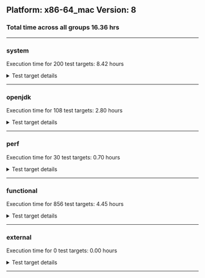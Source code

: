 ## Platform: x86-64_mac Version: 8 
### Total time across all groups 16.36 hrs 
---

###  system
 Execution time for  200  test targets:  8.42  hours
<details><summary>Test target details</summary>

| Test Target Name | Time |
| --- | --- |
| MiniMix_aot_5m_0 | 686342.00  ms|
| TestJlmRemoteThreadAuth_0 | 660945.00  ms|
| TestJlmRemoteThreadNoAuth_0 | 651612.00  ms|
| TestJlmRemoteThreadAuth_1 | 639043.00  ms|
| TestIBMJlmRemoteMemoryAuth_SE80_0 | 633357.00  ms|
| TestIBMJlmRemoteMemoryAuth_SE80_1 | 632876.00  ms|
| TestJlmRemoteThreadNoAuth_1 | 629301.00  ms|
| TestJlmRemoteClassAuth_0 | 628480.00  ms|
| TestIBMJlmRemoteMemoryNoAuth_SE80_1 | 628324.00  ms|
| TestIBMJlmRemoteMemoryNoAuth_SE80_0 | 628062.00  ms|
| TestJlmRemoteClassNoAuth_0 | 624364.00  ms|
| TestJlmRemoteClassAuth_1 | 604978.00  ms|
| TestJlmRemoteClassNoAuth_1 | 600536.00  ms|
| SharedClasses.SCM23.MultiCL_1 | 431888.00  ms|
| SharedClasses.SCM23.MultiCL_0 | 426073.00  ms|
| ConcurrentLoadTest_5m_1 | 347711.00  ms|
| ConcurrentLoadTest_5m_0 | 347515.00  ms|
| MiniMix_5m_0 | 344466.00  ms|
| MiniMix_5m_1 | 341858.00  ms|
| MiniMix_5min_jdk8_0 | 334175.00  ms|
| TestJlmRemoteMemoryAuth_0 | 316202.00  ms|
| NioLoadTest_5m_1 | 311689.00  ms|
| DBBLoadTest_5m_0 | 311274.00  ms|
| DBBLoadTest_5m_1 | 311134.00  ms|
| NioLoadTest_5m_0 | 311078.00  ms|
| DaaLoadTest_daa1_5m_0 | 306295.00  ms|
| DaaLoadTest_daa2_5m_0 | 305615.00  ms|
| LambdaLoadTest_J9_5m_0 | 305545.00  ms|
| DaaLoadTest_daa3_5m_0 | 305271.00  ms|
| DaaLoadTest_daa1_5m_1 | 305012.00  ms|
| DaaLoadTest_daa1_CS_5m_0 | 304990.00  ms|
| MauveMultiThrdLoad_5m_1 | 304778.00  ms|
| LambdaLoadTest_CS_5m_0 | 304743.00  ms|
| DaaLoadTest_daa2_CS_5m_0 | 304668.00  ms|
| DaaLoadTest_daa2_5m_1 | 304648.00  ms|
| ClassLoadingTest_CS_5m_0 | 304638.00  ms|
| HeapHogLoadTest_5m_0 | 304594.00  ms|
| LambdaLoadTest_J9_5m_1 | 304506.00  ms|
| DaaLoadTest_daa3_CS_5m_0 | 304498.00  ms|
| DaaLoadTest_all_5m_0 | 304471.00  ms|
| MathLoadTest_bigdecimal_CS_5m_0 | 304428.00  ms|
| MathLoadTest_autosimd_CS_5m_0 | 304416.00  ms|
| MauveMultiThrdLoad_5m_0 | 304408.00  ms|
| DaaLoadTest_daa3_5m_1 | 304256.00  ms|
| ObjectTreeLoadTest_5m_0 | 304101.00  ms|
| DaaLoadTest_all_CS_5m_0 | 303943.00  ms|
| DaaLoadTest_all_5m_1 | 303912.00  ms|
| MathLoadTest_bigdecimal_5m_1 | 303889.00  ms|
| MathLoadTest_autosimd_5m_1 | 303800.00  ms|
| ClassLoadingTest_5m_1 | 303759.00  ms|
| HeapHogLoadTest_5m_1 | 303707.00  ms|
| ObjectTreeLoadTest_5m_1 | 303565.00  ms|
| MathLoadTest_all_CS_5m_0 | 303542.00  ms|
| MathLoadTest_bigdecimal_5m_0 | 303516.00  ms|
| MathLoadTest_all_5m_1 | 303469.00  ms|
| UtilLoadTest_5m_1 | 303405.00  ms|
| LangLoadTest_5m_1 | 303361.00  ms|
| ClassLoadingTest_5m_0 | 303311.00  ms|
| MathLoadTest_autosimd_5m_0 | 303264.00  ms|
| MauveSingleInvocLoad_HS_5m_1 | 303201.00  ms|
| MathLoadTest_all_5m_0 | 303169.00  ms|
| MauveSingleThrdLoad_HS_5m_1 | 303093.00  ms|
| MauveSingleThrdLoad_HS_5m_0 | 303087.00  ms|
| UtilLoadTest_5m_0 | 303039.00  ms|
| MauveSingleInvocLoad_HS_5m_0 | 303027.00  ms|
| LangLoadTest_5m_0 | 303023.00  ms|
| LambdaLoadTest_HS_5m_1 | 302804.00  ms|
| LambdaLoadTest_HS_5m_0 | 302717.00  ms|
| TestJlmRemoteMemoryNoAuth_0 | 296250.00  ms|
| TestJlmRemoteMemoryAuth_1 | 292911.00  ms|
| TestJlmRemoteMemoryNoAuth_1 | 290340.00  ms|
| SharedClasses.SCM23.MultiThreadMultiCL_0 | 287194.00  ms|
| SharedClasses.SCM23.MultiThreadMultiCL_1 | 279733.00  ms|
| HCRLateAttachWorkload_0 | 256440.00  ms|
| HCRLateAttachWorkload_1 | 244155.00  ms|
| SharedClasses.SCM01.SingleCL_0 | 204250.00  ms|
| ConcurrentLoadTest_0 | 174283.00  ms|
| TestJlmRemoteNotifierProxyAuth_0 | 132088.00  ms|
| TestJlmRemoteNotifierProxyAuth_1 | 127253.00  ms|
| SharedClasses.SCM23.MultiThread_1 | 123885.00  ms|
| SharedClasses.SCM23.MultiThread_0 | 123660.00  ms|
| MauveMultiThrdLoad_0 | 100316.00  ms|
| SharedClassesAPI_0 | 95621.00  ms|
| SharedClassesAPI_1 | 95038.00  ms|
| MauveSingleThrdLoad_HS_0 | 93328.00  ms|
| SC_Softmx_JitAot_1 | 84593.00  ms|
| SC_Softmx_JitAot_0 | 82072.00  ms|
| SC_Softmx_UpDown_1 | 78990.00  ms|
| SC_Softmx_UpDown_0 | 77749.00  ms|
| SC_Softmx_Increase_1 | 74650.00  ms|
| SC_Softmx_Increase_0 | 73965.00  ms|
| SharedClasses.SCM01.MultiCL_1 | 71083.00  ms|
| SharedClasses.SCM01.MultiCL_0 | 70714.00  ms|
| SharedClasses.SCM23.SingleCL_0 | 61744.00  ms|
| SharedClasses.SCM23.SingleCL_1 | 58086.00  ms|
| SharedClasses.SCM01.MultiThreadMultiCL_1 | 57484.00  ms|
| MathLoadTest_all_0 | 57484.00  ms|
| NioLoadTest_0 | 55868.00  ms|
| SharedClasses.SCM01.MultiThreadMultiCL_0 | 54650.00  ms|
| MathLoadTest_bigdecimal_0 | 53928.00  ms|
| SharedClasses.SCM01.MultiThread_0 | 50816.00  ms|
| SharedClasses.SCM01.SingleCL_1 | 50658.00  ms|
| SharedClasses.SCM01.MultiThread_1 | 49283.00  ms|
| ParallelStreamsLoadTest_J9_0 | 40732.00  ms|
| ParallelStreamsLoadTest_CS_0 | 40324.00  ms|
| ParallelStreamsLoadTest_J9_1 | 39029.00  ms|
| LockingLoadTest_0 | 33015.00  ms|
| LockingLoadTest_1 | 32079.00  ms|
| ClassLoadingTest_0 | 28131.00  ms|
| TestJlmLocal_0 | 27982.00  ms|
| TestJlmLocal_1 | 27251.00  ms|
| TestIBMJlmRemoteClassAuth_SE80_0 | 21118.00  ms|
| TestIBMJlmRemoteClassAuth_SE80_1 | 19934.00  ms|
| SharedClassesWorkload_0 | 19766.00  ms|
| SharedClassesWorkload_1 | 19394.00  ms|
| LambdaLoadTest_Hotspot_0 | 17667.00  ms|
| TestIBMJlmRemoteClassNoAuth_SE80_0 | 17547.00  ms|
| TestIBMJlmRemoteClassNoAuth_SE80_1 | 17090.00  ms|
| ParallelStreamsLoadTest_HS_1 | 16857.00  ms|
| ParallelStreamsLoadTest_HS_0 | 15446.00  ms|
| DirectByteBufferLoadTest_0 | 13225.00  ms|
| LangLoadTest_0 | 8290.00  ms|
| MathLoadTest_autosimd_0 | 7469.00  ms|
| MauveSingleInvocLoad_HS_0 | 6999.00  ms|
| UtilLoadTest_0 | 6521.00  ms|
| TestIBMJlmLocal_0 | 3601.00  ms|
| TestIBMJlmLocal_1 | 3094.00  ms|
| OAuthTest_0 | 2355.00  ms|
| MachineInfo_0 | 717.00  ms|
| MauveMultiThrdLoad_CS_5m_0 | 33.00  ms|
| MauveSingleInvocLoad_CS_5m_0 | 32.00  ms|
| MauveSingleThrdLoad_CS_5m_0 | 32.00  ms|
| JdiTest_1 | 31.00  ms|
| JdiTest_0 | 30.00  ms|
| JdiTest_2 | 30.00  ms|
| UtilLoadTest_1 | 30.00  ms|
| LambdaLoadTest_Hotspot_2 | 29.00  ms|
| MauveSingleThrdLoad_HS_2 | 29.00  ms|
| ClassLoadingTest_2 | 28.00  ms|
| MauveMultiThrdLoad_2 | 28.00  ms|
| MathLoadTest_bigdecimal_1 | 28.00  ms|
| MauveSingleInvocLoad_HS_2 | 28.00  ms|
| MauveSingleInvocLoad_HS_1 | 27.00  ms|
| LambdaLoadTest_Hotspot_1 | 27.00  ms|
| MathLoadTest_bigdecimal_2 | 27.00  ms|
| NioLoadTest_1 | 27.00  ms|
| MauveMultiThrdLoad_1 | 27.00  ms|
| DirectByteBufferLoadTest_2 | 27.00  ms|
| NioLoadTest_2 | 27.00  ms|
| TestJlmRemoteMemoryNoAuth_2 | 26.00  ms|
| TestJlmRemoteMemoryAuth_2 | 26.00  ms|
| TestIBMJlmRemoteMemoryAuth_SE80_Linux_1 | 26.00  ms|
| TestIBMJlmRemoteMemoryAuth_SE80_Linux_0 | 26.00  ms|
| ConcurrentLoadTest_2 | 26.00  ms|
| ConcurrentLoadTest_1 | 26.00  ms|
| LangLoadTest_2 | 26.00  ms|
| ClassLoadingTest_1 | 26.00  ms|
| MathLoadTest_all_1 | 26.00  ms|
| DirectByteBufferLoadTest_1 | 26.00  ms|
| MathLoadTest_autosimd_2 | 26.00  ms|
| MathLoadTest_autosimd_1 | 26.00  ms|
| LangLoadTest_1 | 26.00  ms|
| MauveSingleThrdLoad_J9_5m_1 | 25.00  ms|
| TestIBMJlmRemoteMemoryNoAuth_SE80_Linux_0 | 25.00  ms|
| TestIBMJlmRemoteClassAuth_SE80_Linux_1 | 25.00  ms|
| MauveSingleThrdLoad_HS_1 | 25.00  ms|
| TestIBMJlmRemoteClassNoAuth_SE80_Linux_0 | 25.00  ms|
| UtilLoadTest_2 | 25.00  ms|
| MathLoadTest_all_2 | 25.00  ms|
| MauveSingleInvocLoad_J9_5m_1 | 24.00  ms|
| TestIBMJlmRemoteMemoryNoAuth_SE80_Linux_1 | 24.00  ms|
| ConcurrentLoadTest_5m_2 | 24.00  ms|
| TestJlmRemoteThreadAuth_2 | 24.00  ms|
| MauveSingleInvocLoad_J9_5m_0 | 24.00  ms|
| MauveSingleThrdLoad_J9_5m_0 | 24.00  ms|
| MathLoadTest_bigdecimal_5m_2 | 24.00  ms|
| TestIBMJlmRemoteClassAuth_SE80_Linux_0 | 24.00  ms|
| TestJlmRemoteThreadNoAuth_2 | 24.00  ms|
| TestJlmRemoteNotifierProxyAuth_2 | 24.00  ms|
| ClassLoadingTest_5m_2 | 24.00  ms|
| TestJlmLocal_2 | 24.00  ms|
| MauveMultiThrdLoad_5m_2 | 24.00  ms|
| TestJlmRemoteClassAuth_2 | 24.00  ms|
| NioLoadTest_5m_2 | 23.00  ms|
| LockingLoadTest_2 | 23.00  ms|
| TestIBMJlmRemoteClassNoAuth_SE80_Linux_1 | 23.00  ms|
| DBBLoadTest_5m_2 | 23.00  ms|
| MiniMix_5m_2 | 23.00  ms|
| HCRLateAttachWorkload_2 | 23.00  ms|
| LambdaLoadTest_HS_5m_2 | 23.00  ms|
| MathLoadTest_autosimd_5m_2 | 23.00  ms|
| TestJlmRemoteClassNoAuth_2 | 23.00  ms|
| MathLoadTest_all_5m_2 | 23.00  ms|
| LangLoadTest_5m_2 | 23.00  ms|
| UtilLoadTest_5m_2 | 23.00  ms|
| SC_Softmx_JitAot_Linux_1 | 23.00  ms|
| MauveSingleInvocLoad_HS_5m_2 | 22.00  ms|
| MauveSingleThrdLoad_HS_5m_2 | 22.00  ms|
| ParallelStreamsLoadTest_HS_2 | 21.00  ms|
| SC_Softmx_JitAot_Linux_0 | 21.00  ms|
</details>

---

###  openjdk
 Execution time for  108  test targets:  2.80  hours
<details><summary>Test target details</summary>

| Test Target Name | Time |
| --- | --- |
| hotspot_jre_0 | 644852.00  ms|
| jdk_security3_1 | 591431.00  ms|
| jdk_security3_0 | 529307.00  ms|
| jdk_jfr_0 | 494697.00  ms|
| hotspot_jre_1 | 489372.00  ms|
| jdk_nio_1 | 467612.00  ms|
| jdk_jfr_1 | 460496.00  ms|
| jdk_other_1 | 442752.00  ms|
| jdk_other_0 | 434613.00  ms|
| jdk_nio_0 | 416176.00  ms|
| jdk_util_0 | 377699.00  ms|
| jdk_util_1 | 355480.00  ms|
| hotspot_custom_0 | 303864.00  ms|
| hotspot_custom_1 | 303201.00  ms|
| jdk_net_0 | 237961.00  ms|
| jdk_net_1 | 228072.00  ms|
| jdk_rmi_0 | 203545.00  ms|
| jdk_rmi_1 | 201035.00  ms|
| jdk_lang_0 | 176341.00  ms|
| jdk_lang_1 | 171228.00  ms|
| jdk_tools_0 | 164653.00  ms|
| jdk_jdi_0 | 156126.00  ms|
| jdk_jmx_0 | 154284.00  ms|
| jdk_security4_1 | 137985.00  ms|
| jdk_security4_0 | 135941.00  ms|
| jdk_beans_0 | 129994.00  ms|
| jdk_jmx_1 | 123777.00  ms|
| jdk_tools_1 | 122722.00  ms|
| jdk_io_1 | 103006.00  ms|
| jdk_jdi_jdk8_1 | 99608.00  ms|
| jdk_jdi_jdk8_0 | 99080.00  ms|
| jdk_security2_0 | 93564.00  ms|
| jdk_instrument_0 | 91177.00  ms|
| jdk_security2_1 | 89469.00  ms|
| jdk_io_0 | 86000.00  ms|
| jdk_instrument_1 | 81496.00  ms|
| jdk_security1_0 | 67495.00  ms|
| jdk_math_1 | 66464.00  ms|
| jdk_security1_1 | 66204.00  ms|
| jdk_math_0 | 65735.00  ms|
| jdk_beans_1 | 64968.00  ms|
| jdk_time_0 | 56081.00  ms|
| jdk_management_0 | 47081.00  ms|
| jdk_time_1 | 44593.00  ms|
| jdk_management_1 | 36187.00  ms|
| jdk_text_0 | 30337.00  ms|
| jdk_custom_0 | 27290.00  ms|
| jdk_text_1 | 26894.00  ms|
| jdk_custom_1 | 23122.00  ms|
| jdk_imageio_0 | 11648.00  ms|
| langtools_custom_0 | 6527.00  ms|
| langtools_custom_1 | 6077.00  ms|
| hotspot_all_0 | 3318.00  ms|
| hotspot_runtime_0 | 3190.00  ms|
| hotspot_runtime_1 | 3139.00  ms|
| hotspot_gc_1 | 3136.00  ms|
| hotspot_compiler_0 | 2821.00  ms|
| hotspot_gc_0 | 2805.00  ms|
| hotspot_serviceability_1 | 2771.00  ms|
| hotspot_serviceability_0 | 2528.00  ms|
| hotspot_compiler_1 | 2388.00  ms|
| jdk_awt_0 | 39.00  ms|
| jdk_awt_2 | 38.00  ms|
| jdk_awt_1 | 36.00  ms|
| jdk_2d_0 | 34.00  ms|
| jdk_2d_1 | 32.00  ms|
| jdk_sound_2 | 32.00  ms|
| jdk_sound_0 | 32.00  ms|
| jdk_2d_2 | 31.00  ms|
| jdk_swing_1 | 31.00  ms|
| jdk_imageio_1 | 30.00  ms|
| jdk_swing_0 | 30.00  ms|
| jdk_swing_2 | 30.00  ms|
| jdk_sound_1 | 29.00  ms|
| jdk_custom_2 | 29.00  ms|
| hotspot_serviceability_2 | 29.00  ms|
| hotspot_jre_2 | 29.00  ms|
| jdk_imageio_2 | 29.00  ms|
| jdk_jdi_2 | 29.00  ms|
| jdk_beans_2 | 28.00  ms|
| hotspot_runtime_2 | 28.00  ms|
| jdk_tools_2 | 27.00  ms|
| jdk_jmx_2 | 27.00  ms|
| jdk_instrument_2 | 27.00  ms|
| jdk_net_2 | 27.00  ms|
| jdk_jdi_1 | 27.00  ms|
| hotspot_all_1 | 27.00  ms|
| jdk_jdi_jdk8_2 | 26.00  ms|
| jdk_security3_2 | 26.00  ms|
| jdk_io_2 | 26.00  ms|
| jdk_math_2 | 26.00  ms|
| jdk_management_2 | 25.00  ms|
| hotspot_gc_2 | 25.00  ms|
| jdk_other_2 | 25.00  ms|
| hotspot_compiler_2 | 25.00  ms|
| jdk_lang_2 | 24.00  ms|
| jdk_time_2 | 24.00  ms|
| hotspot_custom_2 | 24.00  ms|
| jdk_security1_2 | 24.00  ms|
| hotspot_all_2 | 24.00  ms|
| jdk_jfr_2 | 24.00  ms|
| jdk_security4_2 | 23.00  ms|
| jdk_text_2 | 23.00  ms|
| langtools_custom_2 | 23.00  ms|
| jdk_util_2 | 23.00  ms|
| jdk_security2_2 | 23.00  ms|
| jdk_nio_2 | 22.00  ms|
| jdk_rmi_2 | 22.00  ms|
</details>

---

###  perf
 Execution time for  30  test targets:  0.70  hours
<details><summary>Test target details</summary>

| Test Target Name | Time |
| --- | --- |
| renaissance-movie-lens_0 | 494972.00  ms|
| renaissance-als_0 | 294829.00  ms|
| renaissance-future-genetic_0 | 218549.00  ms|
| renaissance-fj-kmeans_0 | 205799.00  ms|
| renaissance-db-shootout_0 | 196471.00  ms|
| renaissance-chi-square_0 | 153158.00  ms|
| renaissance-mnemonics_0 | 138730.00  ms|
| renaissance-gauss-mix_0 | 132263.00  ms|
| renaissance-finagle-http_0 | 118895.00  ms|
| renaissance-par-mnemonics_0 | 114434.00  ms|
| renaissance-dec-tree_0 | 108896.00  ms|
| renaissance-philosophers_0 | 82459.00  ms|
| renaissance-log-regression_0 | 70283.00  ms|
| dacapo-eclipse_0 | 52606.00  ms|
| renaissance-scala-kmeans_0 | 47640.00  ms|
| dacapo-h2_0 | 23262.00  ms|
| dacapo-jython_0 | 21106.00  ms|
| dacapo-avrora_0 | 9259.00  ms|
| dacapo-xalan_0 | 5199.00  ms|
| dacapo-sunflow_0 | 4935.00  ms|
| dacapo-pmd_0 | 4595.00  ms|
| dacapo-fop_0 | 4323.00  ms|
| dacapo-luindex_0 | 4300.00  ms|
| renaissance-finagle-chirper_0 | 56.00  ms|
| dacapo-lusearch-fix_0 | 33.00  ms|
| renaissance-naive-bayes_0 | 33.00  ms|
| renaissance-akka-uct_0 | 32.00  ms|
| dacapo-tomcat_0 | 32.00  ms|
| IdleMicrobenchmark_J9_0 | 26.00  ms|
| IdleMicrobenchmark_HS_0 | 25.00  ms|
</details>

---

###  functional
 Execution time for  856  test targets:  4.45  hours
<details><summary>Test target details</summary>

| Test Target Name | Time |
| --- | --- |
| cmdLineTester_vmRuntimeState_0 | 1314711.00  ms|
| testSCCacheManagement_0 | 688692.00  ms|
| SyntheticGCWorkload_DoubleMap_J9_0 | 600885.00  ms|
| threadMXBeanTestSuite2_0 | 353474.00  ms|
| threadMXBeanTestSuite2_3 | 353307.00  ms|
| cmdLineTester_pltest_osx_0 | 281218.00  ms|
| cmdLineTester_GCRegressionTests_3 | 253075.00  ms|
| cmdLineTester_GCRegressionTests_2 | 251358.00  ms|
| cmdLineTester_GCRegressionTests_0 | 250482.00  ms|
| cmdLineTester_GCRegressionTests_1 | 249669.00  ms|
| testOpenJ9DiagnosticsMXBean_0 | 185452.00  ms|
| cmdLineTester_shrcdbgddrext_1 | 174898.00  ms|
| cmdLineTester_callsitedbgddrext_openj9_0 | 174020.00  ms|
| TestJcmd_0 | 164024.00  ms|
| J9vmTest_3 | 157713.00  ms|
| J9vmTest_4 | 157201.00  ms|
| J9vmTest_0 | 153219.00  ms|
| J9vmTest_5 | 152791.00  ms|
| cmdLineTester_jvmtitests_hcr_SE80_3 | 142361.00  ms|
| cmdLineTester_shrcdbgddrext_0 | 137830.00  ms|
| cmdLineTester_jvmtitests_hcr_OSRG_nongold_SE80_3 | 131038.00  ms|
| cmdLineTester_jvmtitests_hcr_OSRG_nongold_SE80_4 | 130913.00  ms|
| cmdLineTester_jvmtitests_hcr_OSRG_nongold_SE80_1 | 129196.00  ms|
| testDDRExt_Callsites_0 | 124435.00  ms|
| cmdLineTester_classesdbgddrext_0 | 123569.00  ms|
| cmdLineTester_classesdbgddrext_1 | 123290.00  ms|
| TestArrayCopy_3 | 121250.00  ms|
| TestArrayCopy_1 | 121228.00  ms|
| TestArrayCopy_0 | 121226.00  ms|
| TestArrayCopy_2 | 121197.00  ms|
| TestArrayCopy_openj9_none_SCC_1 | 120954.00  ms|
| TestArrayCopy_openj9_none_SCC_3 | 120947.00  ms|
| TestArrayCopy_openj9_none_SCC_2 | 120898.00  ms|
| TestArrayCopy_openj9_none_SCC_0 | 120893.00  ms|
| cmdLineTester_GCCheck_3 | 115820.00  ms|
| jit_tr_0 | 111187.00  ms|
| SharedCPEntryInvokerTests_2 | 111026.00  ms|
| MBCS_Tests_charsets8_0 | 109429.00  ms|
| cmdLineTester_dumpromclasstests_0 | 109263.00  ms|
| cmdLineTester_GCCheck_2 | 108476.00  ms|
| jsr335tests_SE80_7 | 99713.00  ms|
| cmdLineTester_verbosetest_1 | 97296.00  ms|
| testSCCMLTests2_1 | 94296.00  ms|
| jsr335tests_SE80_1 | 93771.00  ms|
| testSCCMLTests2_0 | 93673.00  ms|
| cmdLineTester_GCCheck_1 | 93111.00  ms|
| cmdLineTest_J9test_extended_0 | 87745.00  ms|
| cmdLineTester_verbosetest_2 | 87667.00  ms|
| MBCS_Tests_charsets_0 | 87395.00  ms|
| cmdLineTester_GCCheck_0 | 86900.00  ms|
| cmdLineTester_fieldwatchtests_0 | 86747.00  ms|
| cmdLineTester_verbosetest_6 | 86390.00  ms|
| jsr335tests_SE80_3 | 84486.00  ms|
| gc_rwlocktest_0 | 80242.00  ms|
| cmdLineTester_verbosetest_0 | 79473.00  ms|
| cmdLineTester_verbosetest_3 | 79374.00  ms|
| jsr335tests_SE80_4 | 75452.00  ms|
| jsr335tests_SE80_5 | 67039.00  ms|
| testOSMXBeanLocal_0 | 66648.00  ms|
| testOSMXBeanLocal_1 | 66381.00  ms|
| testDDRExt_Class_0 | 63830.00  ms|
| testSoftMxLocal_LP4k_2 | 63169.00  ms|
| testOSMXBeanRemote_1 | 61931.00  ms|
| testGuestOSMXBeanRemote_0 | 61893.00  ms|
| testGuestOSMXBeanRemote_1 | 61782.00  ms|
| testOSMXBeanRemote_0 | 61755.00  ms|
| regressionBucketDefault_0 | 61639.00  ms|
| regressionBucketDefault_1 | 61591.00  ms|
| testDDRExtJunit_FindExtThread_0 | 59772.00  ms|
| testDDRExt_SharedClasses_0 | 58502.00  ms|
| testSoftMxLocal_2 | 57946.00  ms|
| testDDRExtJunit_MonitorsAndDeadlock1_1 | 55855.00  ms|
| testDDRExtJunit_MonitorsAndDeadlock4_1 | 53796.00  ms|
| testDDRExtJunit_MonitorsAndDeadlock5_1 | 53772.00  ms|
| testSCCMLTests4_1 | 53382.00  ms|
| testDDRExtJunit_MonitorsAndDeadlock2_1 | 52887.00  ms|
| gcPolicyNogcOOMTest_0 | 52678.00  ms|
| testDDRExtJunit_MonitorsAndDeadlock3_1 | 52436.00  ms|
| testDDRExtJunit_MonitorsAndDeadlock6_1 | 52307.00  ms|
| jit_hw_0 | 51511.00  ms|
| cmdLineTester_jvmtitests_hcr_OSRG_nongold_SE80_2 | 51332.00  ms|
| testDDRExtJunit_StackMap_0 | 51109.00  ms|
| testDDRExt_General_0 | 50920.00  ms|
| cmdLineTester_jvmtitests_hcr_OSRG_nongold_SE80_0 | 50396.00  ms|
| testDDRExtJunit_CollisionResilientHashtable_0 | 49619.00  ms|
| testSCCMLTests4_0 | 49381.00  ms|
| testDDRExt_JITExt_0 | 48200.00  ms|
| cmdLineTester_jvmtitests_2 | 47951.00  ms|
| JCL_Test_SE80_2 | 47838.00  ms|
| JCL_Test_SE80_1 | 47754.00  ms|
| JCL_Test_SE80_0 | 47662.00  ms|
| testSoftMxLocal_LP4k_3 | 46776.00  ms|
| testSoftMxLocal_3 | 46650.00  ms|
| testvmcheck_6 | 45133.00  ms|
| jsr335tests_SE80_2 | 44965.00  ms|
| testSoftMxLocal_1 | 44300.00  ms|
| cmdLineTester_loopReduction_0 | 43788.00  ms|
| jsr292Test_JitCount0_jdk8_0 | 43241.00  ms|
| testvmcheck_0 | 42624.00  ms|
| testSoftMxLocal_LP4k_0 | 42139.00  ms|
| testvmcheck_5 | 42040.00  ms|
| testvmcheck_1 | 41890.00  ms|
| jsr335tests_SE80_0 | 41492.00  ms|
| testvmcheck_4 | 41408.00  ms|
| testSoftMxLocal_LP4k_1 | 41255.00  ms|
| testSoftMxLocal_0 | 41002.00  ms|
| ThreadRegressionTests_0 | 40941.00  ms|
| ThreadRegressionTests_4 | 40631.00  ms|
| threadMXBeanTestSuite1_7 | 40515.00  ms|
| threadMXBeanTestSuite1_4 | 40146.00  ms|
| cmdLineTester_jvmtitests_1 | 39238.00  ms|
| cmdLineTester_jvmtitests_0 | 37877.00  ms|
| cmdLineTester_jvmtitests_8 | 37807.00  ms|
| cmdLineTester_jvmtitests_6 | 37565.00  ms|
| cmdLineTester_jvmtitests_7 | 37325.00  ms|
| StringPeepholeTest_0 | 37161.00  ms|
| cmdLineTester_jython_6 | 35663.00  ms|
| cmdLineTester_jython_3 | 34906.00  ms|
| TestAttachAPI_SE80_0 | 34901.00  ms|
| threadMXBeanTimedParkTest_0 | 34826.00  ms|
| threadMXBeanTimedParkTest_3 | 34765.00  ms|
| cmdLineTester_locales_0 | 33843.00  ms|
| cmdLineTester_decompilationTests_1 | 33278.00  ms|
| cmdLineTester_decompilationTests_0 | 33252.00  ms|
| testDDRExtJunit_MonitorsAndDeadlock3_0 | 32666.00  ms|
| SCURLClassLoaderNPTests_SE80_1 | 32282.00  ms|
| SCURLClassLoaderTests_SE80_0 | 32263.00  ms|
| SCURLClassLoaderTests_SE80_1 | 32107.00  ms|
| SCURLClassLoaderNPTests_SE80_0 | 32031.00  ms|
| testDDRExtJunit_MonitorsAndDeadlock4_0 | 31574.00  ms|
| TestRefreshGCSpecialClassesCache_NOBCI_JIT_ON_SE80_0 | 31395.00  ms|
| cmdLineTester_fastClassHashTable_0 | 31288.00  ms|
| testDDRExtJunit_MonitorsAndDeadlock2_0 | 31168.00  ms|
| testDDRExtJunit_MonitorsAndDeadlock5_0 | 30821.00  ms|
| testDDRExtJunit_MonitorsAndDeadlock6_0 | 29643.00  ms|
| testDDRExtJunit_MonitorsAndDeadlock1_0 | 29158.00  ms|
| TestRefreshGCSpecialClassesCache_BCI_EXTENDED_HCR_JIT_ON_SE80_0 | 27642.00  ms|
| TestRefreshGCSpecialClassesCache_BCI_FAST_HCR_JIT_ON_SE80_0 | 26791.00  ms|
| jit_jar_0 | 26453.00  ms|
| cmdLineTester_jvmtitests_hcr_SE80_4 | 25536.00  ms|
| cmdLineTester_jvmtitests_hcr_SE80_0 | 25292.00  ms|
| cmdLineTester_jvmtitests_hcr_SE80_2 | 25138.00  ms|
| cmdLineTester_jvmtitests_hcr_SE80_9 | 25130.00  ms|
| cmdLineTester_jvmtitests_hcr_SE80_1 | 25060.00  ms|
| cmdLineTester_jvmtitests_hcr_SE80_8 | 25053.00  ms|
| cmdLineTester_jvmtitests_hcr_SE80_10 | 24907.00  ms|
| cmdLineTester_jvmtitests_debug_openj9_none_SCC_1 | 24403.00  ms|
| memleaksTest_0 | 24269.00  ms|
| cmdLineTest_J9test_common_0 | 23986.00  ms|
| threadMXBeanTestSuite1_3 | 23152.00  ms|
| threadMXBeanTestSuite1_0 | 23090.00  ms|
| cmdLineTester_SCHelperCompatTests_unix_0 | 22665.00  ms|
| cmdLineTester_SCHelperCompatTests_unix_1 | 22659.00  ms|
| testSCCMLTests5_0 | 22394.00  ms|
| TestFlushReflectionCache_SE80_2 | 21842.00  ms|
| VmArgumentTests_0 | 21628.00  ms|
| cmdLineTester_GCRotatingVerboseLogTests_2 | 21034.00  ms|
| cmdLineTester_GCRotatingVerboseLogTests_3 | 21009.00  ms|
| cmdLineTester_GCRotatingVerboseLogTests_1 | 20988.00  ms|
| cmdLineTester_GCRotatingVerboseLogTests_4 | 20968.00  ms|
| cmdLineTester_GCRotatingVerboseLogTests_0 | 20963.00  ms|
| jit_jitt_0 | 20564.00  ms|
| cmdLineTester_jvmtitests_debug_7 | 20497.00  ms|
| jit_jitt_1 | 20482.00  ms|
| cmdLineTester_jvmtitests_debug_openj9_none_SCC_6 | 20451.00  ms|
| jit_jitt_2 | 20437.00  ms|
| jit_jitt_3 | 20381.00  ms|
| cmdLineTester_SCURLHelperTests_80_0 | 20249.00  ms|
| cmdLineTester_SCURLHelperTests_80_1 | 20127.00  ms|
| cmdLineTester_jvmtitests_debug_openj9_none_SCC_8 | 20040.00  ms|
| cmdLineTester_jvmtitests_debug_6 | 19975.00  ms|
| cmdLineTester_jvmtitests_debug_openj9_none_SCC_11 | 19958.00  ms|
| jit_jitt_openj9_none_SCC_1 | 19947.00  ms|
| cmdLineTester_jvmtitests_debug_openj9_none_SCC_3 | 19940.00  ms|
| jit_jitt_openj9_none_SCC_2 | 19898.00  ms|
| cmdLineTester_jvmtitests_debug_openj9_none_SCC_10 | 19874.00  ms|
| jit_jitt_openj9_none_SCC_0 | 19790.00  ms|
| jit_jitt_openj9_none_SCC_3 | 19756.00  ms|
| TestFileLocking_SE80_0 | 19741.00  ms|
| jit_hw_1 | 19654.00  ms|
| cmdLineTester_jvmtitests_debug_openj9_none_SCC_7 | 19563.00  ms|
| cmdLineTester_XcheckJNI_0 | 19417.00  ms|
| cmdLineTester_jvmtitests_debug_3 | 19011.00  ms|
| cmdLineTester_jvmtitests_debug_8 | 18956.00  ms|
| cmdLineTester_jvmtitests_debug_10 | 18932.00  ms|
| cmdLineTester_jvmtitests_debug_11 | 18920.00  ms|
| jit_hw_2 | 18590.00  ms|
| cmdLineTester_jvmtitests_debug_1 | 18528.00  ms|
| testJCMMXBeanRemote_SE80_1 | 18087.00  ms|
| jit_recognizedMethod_4 | 17837.00  ms|
| testJCMMXBeanRemote_SE80_0 | 17710.00  ms|
| testSCCMLTests5_1 | 17057.00  ms|
| testSCCMLTests3_0 | 16730.00  ms|
| jit_vich_0 | 16585.00  ms|
| jsr292Test_jdk8_special_0 | 16582.00  ms|
| testSCCMLTests1_openj9_0 | 16506.00  ms|
| testSCCMLTests6_0 | 16385.00  ms|
| jsr292Test_jdk8_0 | 16373.00  ms|
| testSCCMLTests1_openj9_1 | 16217.00  ms|
| testSCCMLTests3_1 | 16207.00  ms|
| testSCCMLTests6_1 | 15581.00  ms|
| jit_recognizedMethod_1 | 15246.00  ms|
| JCL_Test_JITHelpers_SE80_1 | 15226.00  ms|
| jit_jitt_array_3 | 15172.00  ms|
| jit_jitt_array_0 | 15105.00  ms|
| jit_jitt_array_4 | 15095.00  ms|
| jit_jitt_array_2 | 15058.00  ms|
| jit_jitt_array_6 | 15050.00  ms|
| jit_jitt_array_5 | 15006.00  ms|
| JCL_Test_JITHelpers_SE80_0 | 14773.00  ms|
| stringConcatOptTest_1 | 14322.00  ms|
| TestAttachErrorHandling_SE80_0 | 14212.00  ms|
| jit_recognizedMethod_3 | 14027.00  ms|
| gcNotificationTest_Balanced_0 | 13712.00  ms|
| gcNotificationTest_OptAvgpause_0 | 13699.00  ms|
| gcNotificationTest_Optthruput_1 | 13638.00  ms|
| JCL_Test_JITHelpers_SE80_3 | 13628.00  ms|
| gcNotificationTest_GenCon_1 | 13621.00  ms|
| gcNotificationTest_OptAvgpause_1 | 13611.00  ms|
| gcNotificationTest_Optthruput_0 | 13591.00  ms|
| gcNotificationTest_Balanced_1 | 13551.00  ms|
| gcNotificationTest_GenCon_0 | 13516.00  ms|
| stringConcatOptTest_0 | 13097.00  ms|
| jit_recognizedMethod_2 | 12831.00  ms|
| jit_jitt_array_compress_1 | 12771.00  ms|
| jit_jitt_array_1 | 12715.00  ms|
| jit_jitt_array_compress_0 | 12700.00  ms|
| jit_jitt_array_compress_2 | 12691.00  ms|
| jit_jitt_array_compress_3 | 12685.00  ms|
| JCL_Test_JITHelpers_SE80_2 | 12513.00  ms|
| testSCCMLSoftmx_0 | 12100.00  ms|
| testSCCMLSoftmx_1 | 12043.00  ms|
| testSCCMLSnapshot_1 | 10869.00  ms|
| testSCCMLSnapshot_0 | 10064.00  ms|
| cmdLineTester_jython_1 | 8274.00  ms|
| cmdLineTester_jython_4 | 8253.00  ms|
| cmdLineTester_SCCommandLineOptionTests_1 | 7984.00  ms|
| TestJps_SE80_0 | 7890.00  ms|
| JCL_TEST_Java-Security_SE80_0 | 7748.00  ms|
| testSCCMLAotMethodOperation_1 | 7481.00  ms|
| testSCCMLAotMethodOperation_0 | 7437.00  ms|
| cmdLineTester_SCCommandLineOptionTests_0 | 7367.00  ms|
| JLM_Tests_interface_SE80_0 | 6786.00  ms|
| JLM_Tests_interface_SE80_1 | 6739.00  ms|
| cmdLineTester_decompilationTests_nongold_0 | 6520.00  ms|
| xlpCodeCacheTests_1 | 6484.00  ms|
| cmdLineTester_decompilationTests_nongold_3 | 6332.00  ms|
| SoftmxRASTest2_3 | 6214.00  ms|
| pthreadDestructor_0 | 6186.00  ms|
| pthreadDestructor_1 | 6153.00  ms|
| cmdLineTester_lockWordAlignment_Object_Standard_0 | 6129.00  ms|
| xlpCodeCacheTests_3 | 6100.00  ms|
| cmdLineTester_lockWordAlignment_Object_i_0 | 5969.00  ms|
| SoftmxRASTest1_3 | 5926.00  ms|
| cmdLineTester_lockWordAlignment_Object_d_0 | 5860.00  ms|
| cmdLineTester_lockWordAlignment_Object_iii_0 | 5853.00  ms|
| cmdLineTester_lockWordAlignment_Object_ii_0 | 5850.00  ms|
| cmdLineTester_hangTest_0 | 5598.00  ms|
| UnsafeTests_SE80_2 | 5457.00  ms|
| gcPolicyNogcTest_0 | 5116.00  ms|
| UnsafeTests_SE80_1 | 5008.00  ms|
| cmdLineTester_jython_5 | 4897.00  ms|
| gcPolicyNogcTest_1 | 4867.00  ms|
| cmdLineTester_jython_2 | 4860.00  ms|
| HashPerformance_0 | 4831.00  ms|
| UnsafeTests_SE80_0 | 4746.00  ms|
| cmdLineTester_DataHelperTests_0 | 4665.00  ms|
| SoftmxRASTest1_0 | 4620.00  ms|
| cmdLineTester_DataHelperTests_1 | 4429.00  ms|
| fibTest_0 | 4259.00  ms|
| jniargtests_1 | 4199.00  ms|
| testJCMMXBeanLocal_SE80_0 | 4097.00  ms|
| jniargtests_2 | 4097.00  ms|
| testJCMMXBeanLocal_SE80_1 | 4091.00  ms|
| CDSAdaptorTest_0 | 4037.00  ms|
| cmdLineTester_test_0 | 3942.00  ms|
| cmdLineTest_J9test_SE80_0 | 3836.00  ms|
| xlpCodeCacheTests_0 | 3817.00  ms|
| testContendedClassLoading_0 | 3729.00  ms|
| threadMXBeanTimersTest_0 | 3698.00  ms|
| threadMXBeanTimersTest_3 | 3695.00  ms|
| AttachAPISanity_SE80_0 | 3614.00  ms|
| xlpCodeCacheTests_2 | 3547.00  ms|
| cmdLineTester_StoreFilterTests_unix_0 | 3480.00  ms|
| cmdLineTest_gpTest_0 | 3453.00  ms|
| cmdLineTester_xlogTests_0 | 3443.00  ms|
| testSoftMxDisclaimMemory_GC_3 | 3385.00  ms|
| cmdLineTester_jython_0 | 3356.00  ms|
| SecurityTests_0 | 3292.00  ms|
| SoftmxRASTest1_1 | 3275.00  ms|
| finalizerTest_0 | 3220.00  ms|
| SoftmxRASTest1_2 | 3170.00  ms|
| SoftmxRASTest2_2 | 3100.00  ms|
| SoftmxRASTest2_1 | 3095.00  ms|
| j9vmClassUnloading_0 | 3094.00  ms|
| SoftmxRASTest2_0 | 3043.00  ms|
| HashConsistency_0 | 2993.00  ms|
| jit_ra_0 | 2960.00  ms|
| j9vmClassUnloading_3 | 2866.00  ms|
| TestJmap_SE80_0 | 2856.00  ms|
| TestSunAttachClasses_SE80_0 | 2781.00  ms|
| TestManagementAgent_SE80_0 | 2767.00  ms|
| JCL_TEST_MathMethods_0 | 2732.00  ms|
| TestJstack_SE80_0 | 2645.00  ms|
| SharedCPEntryInvokerTests_0 | 2592.00  ms|
| SharedCPEntryInvokerTests_1 | 2582.00  ms|
| ContendedFieldsTests_80_3 | 2580.00  ms|
| floatSanityTests_2 | 2534.00  ms|
| floatSanityTests_1 | 2530.00  ms|
| j9vmClassUnloading_4 | 2530.00  ms|
| ContendedFieldsTests_80_2 | 2472.00  ms|
| j9vmClassUnloading_5 | 2468.00  ms|
| floatSanityTests_0 | 2460.00  ms|
| ContendedFieldsTests_80_1 | 2451.00  ms|
| testCompilerArguments_0 | 2428.00  ms|
| testCpuUtilization_testSingleCpuLoadObject_0 | 2391.00  ms|
| memoryMXBeanShutdownTest_0 | 2386.00  ms|
| ContendedFieldsTests_80_0 | 2381.00  ms|
| testCpuUtilization_testMxBean_0 | 2368.00  ms|
| jsr292_InDynTest_1 | 2182.00  ms|
| testSoftMxDisclaimMemory_GC_1 | 2165.00  ms|
| memoryCategories_0 | 2146.00  ms|
| TestJstat_0 | 2118.00  ms|
| TestSoftMxCallBackExtend_0 | 2096.00  ms|
| TestAttachAPIEnabling_SE80_0 | 2095.00  ms|
| gcPolicyNogcOOMTest_1 | 2094.00  ms|
| TestSoftMxCallBackExtend_1 | 2071.00  ms|
| cmdLineTester_bootStrapStaticVerify_0 | 2055.00  ms|
| testSoftMxDisclaimMemory_GC_2 | 2002.00  ms|
| testSoftMxUserScenario_0 | 1994.00  ms|
| testSoftMxDisclaimMemory_GC_0 | 1971.00  ms|
| testClassLoadingDelegation_0 | 1965.00  ms|
| cmdLineTester_reflectCache_0 | 1922.00  ms|
| cmdLineTester_javaAssertions_0 | 1905.00  ms|
| testSoftMxUserScenario_1 | 1878.00  ms|
| jsr335_interfacePrivateMethod_1 | 1860.00  ms|
| cmdLineTester_VerboseVerification_0 | 1847.00  ms|
| TestSoftMxCallBackOOM_1 | 1831.00  ms|
| TestSoftMxCallBackOOM_0 | 1830.00  ms|
| testSoftMxUserScenario_3 | 1824.00  ms|
| jsr292_InDynTest_0 | 1818.00  ms|
| cmdLineTester_jep178_staticLinking_SE80_0 | 1795.00  ms|
| jsr292Test_jdk8_sm_1 | 1787.00  ms|
| jsr292BootstrapTest_jdk8_1 | 1765.00  ms|
| jit_recognizedMethod_5 | 1746.00  ms|
| cmdLineTest_sigabrtHandlingTest_0 | 1700.00  ms|
| testSoftMxUserScenario_2 | 1662.00  ms|
| testGuestOSMXBeanLocal_1 | 1645.00  ms|
| cmdLineTester_ShareClassesSimpleSanity_0 | 1626.00  ms|
| JCL_Test_OutOfMemoryError_SE80_1 | 1615.00  ms|
| jsr335_interfacePrivateMethod_0 | 1605.00  ms|
| cmdLineTester_ShareClassesSimpleSanity_1 | 1596.00  ms|
| cmdLineTester_J9securityTests_SE80_0 | 1561.00  ms|
| xlpCMLTests_0 | 1560.00  ms|
| jniOnLoadExceptions_0 | 1556.00  ms|
| jniOnLoadExceptions_4 | 1538.00  ms|
| JCL_Test_SE80_Native_1 | 1530.00  ms|
| cmdLineTester_gcsuballoctests_0 | 1522.00  ms|
| jniOnLoadExceptions_1 | 1509.00  ms|
| jit_recognizedMethod_0 | 1508.00  ms|
| testStringInterning_1 | 1490.00  ms|
| cmdLineTester_PageAlignDirectMemory_0 | 1480.00  ms|
| cmdLineTest_J9test_console_0 | 1476.00  ms|
| algotest2_0 | 1463.00  ms|
| jit_recognizedMethod_6 | 1462.00  ms|
| testStringInterning_0 | 1447.00  ms|
| J9VMInternals_Test_SE80_1 | 1446.00  ms|
| regressionFastresolve_mode110_0 | 1412.00  ms|
| cmdLineTester_softmxCmdOpt_3 | 1412.00  ms|
| SeqLoadSimplificationTest_0 | 1407.00  ms|
| JLM_Tests_class_SE80_0 | 1407.00  ms|
| testGuestOSMXBeanLocal_0 | 1404.00  ms|
| reflect_0 | 1388.00  ms|
| cmdLineTest_stackSizeInfoTest_0 | 1387.00  ms|
| JLM_Tests_class_SE80_1 | 1386.00  ms|
| regressionFastresolve_mode150_0 | 1384.00  ms|
| cmdLineTest_sigxfszHandlingTest_0 | 1362.00  ms|
| testXXArgumentTesting_j9_4 | 1355.00  ms|
| classRelationshipVerifierTests_0 | 1355.00  ms|
| testXXArgumentTesting_j9_3 | 1354.00  ms|
| testXXArgumentTesting_j9_0 | 1345.00  ms|
| SIMDCommonedAddressTest_0 | 1342.00  ms|
| testXXArgumentTesting_j9_2 | 1334.00  ms|
| testXXArgumentTesting_j9_1 | 1332.00  ms|
| cmdLineTester_SysPropRepeatDefinesTest_0 | 1330.00  ms|
| cmdLineTest_J9test_consoleUpTo17_0 | 1327.00  ms|
| TestGCClassWithStaticRetransformInBalanced_SE80_0 | 1326.00  ms|
| jsr292Test_jdk8_sm_0 | 1324.00  ms|
| BNDCHKSimplifyTest_0 | 1323.00  ms|
| cmdLineTester_ignoreunrecognizedvmoptions_0 | 1322.00  ms|
| cmdLineTester_softmxCmdOpt_1 | 1320.00  ms|
| jit_compareAndBranch_0 | 1320.00  ms|
| SIMDOptTest_0 | 1308.00  ms|
| NoSuchMethodTests_0 | 1296.00  ms|
| cmdLineTester_shareClassesBadStackMap_0 | 1294.00  ms|
| cmdLineTester_softmxCmdOpt_0 | 1291.00  ms|
| jsr292BootstrapTest_jdk8_0 | 1290.00  ms|
| ConstantPoolTests_0 | 1285.00  ms|
| RuntimeAnnotationTests_0 | 1268.00  ms|
| testStringStreams_0 | 1260.00  ms|
| cmdLineTester_softmxCmdOpt_2 | 1251.00  ms|
| LoadClassWithUTF8PkgNameTest_0 | 1251.00  ms|
| TestGCClassWithStaticRetransformInGencon_SE80_0 | 1247.00  ms|
| loadLegacyLibrary_0 | 1243.00  ms|
| truncatedReturnTest_0 | 1241.00  ms|
| testReflectInvoke_0 | 1230.00  ms|
| FileSystem-isAccessUserOnlyTests_SE80_0 | 1229.00  ms|
| JCL_Test_OutOfMemoryError_SE80_0 | 1218.00  ms|
| cmdLineTester_LazyClassLoading_0 | 1208.00  ms|
| generalSanityTest_0 | 1170.00  ms|
| JLM_Tests_IBMinternal_SE80_0 | 1167.00  ms|
| cmdLineTester_LazyClassLoading_1 | 1166.00  ms|
| reattachAfterExit_0 | 1166.00  ms|
| JCL_Test_Package_0 | 1164.00  ms|
| CtorBCVTests_0 | 1154.00  ms|
| JCL_Test_SE80_Native_0 | 1152.00  ms|
| JLM_Tests_IBMinternal_SE80_1 | 1145.00  ms|
| hanoiTest_0 | 1143.00  ms|
| testInvokeSpecialInsideInterface_0 | 1129.00  ms|
| cmdLineTester_doProtectedAccessCheck_0 | 1119.00  ms|
| TestRefreshGCSpecialClassesCache_BCI_EXTENDED_HCR_SE80_0 | 1097.00  ms|
| J9VMInternals_Test_SE80_0 | 1095.00  ms|
| cmdLineTester_getCallerClassTests_SE80_0 | 1077.00  ms|
| TestRefreshGCSpecialClassesCache_BCI_FAST_HCR_SE80_0 | 1076.00  ms|
| jsr335_interfaceStaticMethod_0 | 1071.00  ms|
| TestFlushReflectionCache_SE80_0 | 1053.00  ms|
| ShareClassesCMLOpenJ9_0 | 1047.00  ms|
| ShareClassesCMLOpenJ9_1 | 1039.00  ms|
| cmdLineTest_J9test_native_0 | 1038.00  ms|
| cmdLineTester_ignoreunrecognizedxxcolonoptions_0 | 1027.00  ms|
| TestRefreshGCSpecialClassesCache_NOBCI_SE80_0 | 1023.00  ms|
| TestRefreshGCSpecialClassesCache_BCI_FAST_HCR_SE80_1 | 1012.00  ms|
| TestRefreshGCSpecialClassesCache_NOBCI_SE80_1 | 985.00  ms|
| TestFlushReflectionCache_SE80_1 | 981.00  ms|
| DupClassNameTest_0 | 965.00  ms|
| testXXArgumentTesting_0 | 911.00  ms|
| IllegalAccessProtectedMethodTest_0 | 850.00  ms|
| cmdLineTester_ProxyFieldAccess_SE80_0 | 842.00  ms|
| cmdLineTester_EnableAssertionStatusTest_0 | 830.00  ms|
| cmdLineTester_jvmtitests_debug_2 | 829.00  ms|
| cmdLineTester_jvmtitests_debug_9 | 814.00  ms|
| cmdLineTester_jvmtitests_debug_openj9_none_SCC_2 | 810.00  ms|
| cmdLineTester_jvmtitests_debug_openj9_none_SCC_9 | 804.00  ms|
| cmdLineTester_CryptoTest_0 | 781.00  ms|
| cmdLineTester_jvmtitests_debug_openj9_none_SCC_0 | 753.00  ms|
| cmdLineTester_jvmtitests_debug_0 | 748.00  ms|
| jsr335tests_defendersupersends_SE80_0 | 512.00  ms|
| decompileAtMethodResolve_0 | 476.00  ms|
| jsigjnitest_0 | 442.00  ms|
| jniargtests_0 | 440.00  ms|
| thrstatetest_0 | 405.00  ms|
| jsigjnitest_1 | 387.00  ms|
| thrstatetest_1 | 382.00  ms|
| vmtest_0 | 201.00  ms|
| ctest_0 | 198.00  ms|
| vmLifecyleTests_3 | 35.00  ms|
| vmLifecyleTests_4 | 34.00  ms|
| vmLifecyleTests_5 | 33.00  ms|
| xlpTests_0 | 32.00  ms|
| testSoftMxRemote_LP64k_1 | 32.00  ms|
| xlpTests_1 | 31.00  ms|
| SyntheticGCWorkload_concurrentSlackAuto_1k_J9_0 | 31.00  ms|
| testSoftMxRemote_3 | 31.00  ms|
| testSoftMxRemote_1 | 31.00  ms|
| vmLifecyleTests_2 | 31.00  ms|
| testSoftMxRemote_2 | 31.00  ms|
| testSoftMxRemote_zlinux_31_1 | 31.00  ms|
| vmLifecyleTests_0 | 31.00  ms|
| cmdLineTester_shrcdbgddrext_zos_0 | 31.00  ms|
| SyntheticGCWorkload_concurrentSlackAuto_10k_J9_0 | 31.00  ms|
| testRASAPI_0 | 31.00  ms|
| testSoftMxRemote_zlinux_64_1 | 31.00  ms|
| testSoftMxRemote_zlinux_64_0 | 31.00  ms|
| testSoftMxRemote_LP4k_2 | 31.00  ms|
| testSoftMxRemote_zlinux_31_2 | 31.00  ms|
| vmLifecyleTests_1 | 31.00  ms|
| SyntheticGCWorkload_concurrentSlackAuto_1M_J9_0 | 31.00  ms|
| testSoftMxRemote_LP64k_2 | 31.00  ms|
| testSoftMxNotDisclaimMemory_3 | 31.00  ms|
| testSoftMxRemote_zlinux_64_2 | 31.00  ms|
| testSoftMxRemote_LP64k_3 | 31.00  ms|
| testSoftMxRemote_LP64k_0 | 31.00  ms|
| testSoftMxRemote_0 | 31.00  ms|
| testSoftMxRemote_LP4k_3 | 31.00  ms|
| testSoftMxRemote_LP4k_1 | 30.00  ms|
| testSoftMxRemote_LP4k_0 | 30.00  ms|
| testSoftMxRemote_zlinux_64_3 | 30.00  ms|
| testSoftMxRemote_zlinux_31_3 | 30.00  ms|
| testSoftMxRemote_zlinux_31_0 | 30.00  ms|
| SyntheticGCWorkload_TestCase_0 | 30.00  ms|
| cmdLineTester_libpathTestRtfChild_0 | 29.00  ms|
| cmdLineTester_pltest_j9sig_ext_0 | 29.00  ms|
| cmdLineTester_pltest_tty_extended_0 | 28.00  ms|
| cmdLineTester_libpathTestRtf_0 | 28.00  ms|
| cmdLineTester_pltest_numcpus_notBound_0 | 28.00  ms|
| CFdumptest_0 | 28.00  ms|
| recreateClassTest_0 | 27.00  ms|
| cmdLineTester_pltest_numcpus_bound_win_0 | 27.00  ms|
| testSoftMxLocal_zlinux_64_0 | 27.00  ms|
| testSoftMxLocal_LP64k_0 | 26.00  ms|
| testSCCacheManagement_win_0 | 25.00  ms|
| SyntheticGCWorkload_concurrentSlackAuto_10M_J9_0 | 25.00  ms|
| cmdLineTester_jvmtitests_nongold_7 | 25.00  ms|
| testSoftMxDisclaimMemory_LP4k_2 | 25.00  ms|
| testSoftMxNotDisclaimMemory_zlinux_64_2 | 25.00  ms|
| badUTF8inJNI_0 | 25.00  ms|
| testSoftMxDisclaimMemory_3 | 25.00  ms|
| cmdLineTester_jvmtitests_extended_nongold_2 | 25.00  ms|
| testDefaultDisclaimMemory_zlinux_2 | 25.00  ms|
| threadMXBeanTestSuite1_1 | 25.00  ms|
| testSoftMxNotDisclaimMemory_zlinux_31_0 | 25.00  ms|
| testSoftMxDisclaimMemory_LP64k_3 | 25.00  ms|
| testSoftMxDisclaimMemory_zlinux_64_1 | 25.00  ms|
| cmdLineTester_jvmtitests_nongold_8 | 25.00  ms|
| gcNotificationTest_Metronome_1 | 25.00  ms|
| cmdLineTester_jvmtitests_extended_nongold_8 | 25.00  ms|
| threadMXBeanTimedParkTest_1 | 25.00  ms|
| testDefaultDisclaimMemory_3 | 25.00  ms|
| SyntheticGCWorkload_concurrentSlackAuto_100k_J9_0 | 25.00  ms|
| testSoftMxDisclaimMemory_LP64k_1 | 25.00  ms|
| threadMXBeanTimersTest_1 | 25.00  ms|
| cmdLineTester_decompilationTests_nongold_1 | 25.00  ms|
| cmdLineTester_jvmtitests_extended_nongold_6 | 25.00  ms|
| testSoftMxDisclaimMemory_LP4k_1 | 25.00  ms|
| testvmcheck_2 | 25.00  ms|
| cmdLineTester_SystemPropertiesTest_aix_0 | 25.00  ms|
| threadMXBeanTestSuite1_5 | 25.00  ms|
| cmdLineTester_jvmtitests_nongold_0 | 25.00  ms|
| cmdLineTester_decompilationTests_nongold_2 | 25.00  ms|
| cmdLineTester_shrcdbgddrext_2 | 24.00  ms|
| cmdLineTester_SystemPropertiesTest_win_0 | 24.00  ms|
| cmdLineTester_jvmtitests_hcr_nongold_SE80_7 | 24.00  ms|
| cmdLineTester_jvmtitests_hcr_nongold_SE80_3 | 24.00  ms|
| cmdLineTester_jvmtitests_extended_nongold_7 | 24.00  ms|
| testDefaultDisclaimMemory_zlinux_1 | 24.00  ms|
| cmdLineTester_jvmtitests_hcr_nongold_SE80_0 | 24.00  ms|
| j9vmClassUnloading_2 | 24.00  ms|
| testSoftMxLocal_zlinux_31_0 | 24.00  ms|
| cmdLineTester_jvmtitests_extended_nongold_11 | 24.00  ms|
| ThreadRegressionTests_1 | 24.00  ms|
| testSoftMxNotDisclaimMemory_zlinux_64_1 | 24.00  ms|
| testSoftMxDisclaimMemory_LP64k_2 | 24.00  ms|
| ThreadRegressionTests_3 | 24.00  ms|
| jniOnLoadExceptions_2 | 24.00  ms|
| cmdLineTester_jvmtitests_hcr_nongold_SE80_4 | 24.00  ms|
| cmdLineTester_jvmtitests_hcr_nongold_SE80_1 | 24.00  ms|
| testSoftMxNotDisclaimMemory_zlinux_64_3 | 24.00  ms|
| cmdLineTester_dscr_0 | 24.00  ms|
| cmdLineTester_jvmtitests_hcr_nongold_SE80_5 | 24.00  ms|
| testDefaultDisclaimMemory_zlinux_3 | 24.00  ms|
| cmdLineTester_classesdbgddrext_aix_0 | 24.00  ms|
| testSoftMxNotDisclaimMemory_zlinux_31_3 | 24.00  ms|
| cmdLineTester_verbosetest_5 | 24.00  ms|
| jniOnLoadExceptions_3 | 24.00  ms|
| threadMXBeanTestSuite2_2 | 24.00  ms|
| testSoftMxNotDisclaimMemory_zlinux_31_2 | 24.00  ms|
| testSoftMxDisclaimMemory_zlinux_31_2 | 24.00  ms|
| cmdLineTester_defaultLazySymbolResolution_0 | 24.00  ms|
| testSoftMxLocal_LP64k_3 | 24.00  ms|
| threadMXBeanTestSuite1_6 | 24.00  ms|
| threadMXBeanTimersTest_2 | 24.00  ms|
| cmdLineTester_jvmtitests_extended_nongold_5 | 24.00  ms|
| threadMXBeanTestSuite1_2 | 24.00  ms|
| testvmcheck_3 | 24.00  ms|
| threadMXBeanTimedParkTest_2 | 24.00  ms|
| cmdLineTester_jvmtitests_nongold_6 | 24.00  ms|
| testSoftMxDisclaimMemory_LP64k_0 | 24.00  ms|
| cmdLineTester_jvmtitests_nongold_5 | 24.00  ms|
| testDefaultDisclaimMemory_0 | 24.00  ms|
| testSoftMxNotDisclaimMemory_1 | 24.00  ms|
| testSoftMxDisclaimMemory_zlinux_64_0 | 24.00  ms|
| cmdLineTester_jvmtitests_nongold_2 | 24.00  ms|
| jit_hwWarm_0 | 24.00  ms|
| testDefaultDisclaimMemory_2 | 24.00  ms|
| cmdLineTester_verbosetest_4 | 24.00  ms|
| testDefaultDisclaimMemory_zlinux_0 | 24.00  ms|
| cmdLineTester_jvmtitests_extended_nongold_0 | 24.00  ms|
| testSoftMxNotDisclaimMemory_0 | 24.00  ms|
| cmdLineTester_jvmtitests_hcr_nongold_SE80_8 | 24.00  ms|
| testSoftMxLocal_zlinux_31_2 | 24.00  ms|
| cmdLineTester_jvmtitests_extended_nongold_1 | 24.00  ms|
| cmdLineTester_jvmtitests_nongold_1 | 24.00  ms|
| testSoftMxLocal_LP64k_1 | 24.00  ms|
| testSoftMxDisclaimMemory_LP4k_3 | 24.00  ms|
| testSoftMxNotDisclaimMemory_2 | 24.00  ms|
| cmdLineTester_jvmtitests_extended_nongold_10 | 24.00  ms|
| testSoftMxDisclaimMemory_zlinux_31_1 | 24.00  ms|
| cmdLineTester_jvmtitests_hcr_nongold_SE80_9 | 24.00  ms|
| cmdLineTester_jvmtitests_extended_nongold_3 | 24.00  ms|
| cmdLineTester_jvmtitests_nongold_4 | 24.00  ms|
| gcNotificationTest_Metronome_0 | 24.00  ms|
| testSoftMxDisclaimMemory_zlinux_31_3 | 24.00  ms|
| testSoftMxLocal_zlinux_64_1 | 24.00  ms|
| testSoftMxDisclaimMemory_1 | 24.00  ms|
| cmdLineTester_jvmtitests_extended_nongold_9 | 24.00  ms|
| cmdLineTester_shareClassesStorageKey_0 | 24.00  ms|
| testSoftMxNotDisclaimMemory_zlinux_64_0 | 24.00  ms|
| HashPerformance_zlinux_0 | 24.00  ms|
| badUTF8inJNI_2 | 24.00  ms|
| testSoftMxDisclaimMemory_LP4k_0 | 24.00  ms|
| cmdLineTester_forceLazySymbolResolution_0 | 24.00  ms|
| cmdLineTester_jvmtitests_hcr_nongold_SE80_2 | 24.00  ms|
| cmdLineTester_classesdbgddrext_aix_1 | 24.00  ms|
| testSoftMxDisclaimMemory_zlinux_31_0 | 24.00  ms|
| threadMXBeanTestSuite2_1 | 24.00  ms|
| j9vmClassUnloading_1 | 24.00  ms|
| badUTF8inJNI_1 | 24.00  ms|
| testSoftMxDisclaimMemory_0 | 24.00  ms|
| cmdLineTester_defaultLazySymbolResolution_1 | 24.00  ms|
| ThreadRegressionTests_2 | 24.00  ms|
| testSoftMxLocal_zlinux_64_2 | 24.00  ms|
| testSoftMxDisclaimMemory_zlinux_64_2 | 24.00  ms|
| cmdLineTester_jvmtitests_hcr_nongold_SE80_10 | 24.00  ms|
| cmdLineTester_forceLazySymbolResolution_1 | 24.00  ms|
| testSoftMxLocal_zlinux_31_3 | 24.00  ms|
| testSoftMxDisclaimMemory_2 | 24.00  ms|
| testSoftMxLocal_LP64k_2 | 24.00  ms|
| cmdLineTester_jvmtitests_nongold_3 | 24.00  ms|
| testSoftMxLocal_zlinux_31_1 | 24.00  ms|
| cmdLineTester_jvmtitests_extended_nongold_4 | 24.00  ms|
| testSoftMxLocal_zlinux_64_3 | 24.00  ms|
| testSoftMxDisclaimMemory_zlinux_64_3 | 24.00  ms|
| testDefaultDisclaimMemory_1 | 23.00  ms|
| cmdLineTester_jvmtitests_hcr_nongold_SE80_6 | 23.00  ms|
| testSoftMxNotDisclaimMemory_zlinux_31_1 | 23.00  ms|
| MBCS_Tests_pref_ko_KR_aix_0 | 23.00  ms|
| testExample_0 | 23.00  ms|
| hanoiTestTM_NATIVE_0 | 23.00  ms|
| cmdLineTester_classesdbgddrext_zos_0 | 23.00  ms|
| testSCCMLListALLCaches_1 | 23.00  ms|
| jit_jitt_XCEEHDLR_2 | 23.00  ms|
| cmdLineTester_jvmtitests_debug_4 | 23.00  ms|
| MBCS_Tests_pref_KO_KR_aix_0 | 22.00  ms|
| MBCS_Tests_scanner_KO_KR_aix_0 | 22.00  ms|
| MBCS_Tests_Compiler_ko_KR_aix_0 | 22.00  ms|
| testJITServer_1 | 22.00  ms|
| MBCS_Tests_nio_ZH_TW_aix_0 | 22.00  ms|
| MBCS_Tests_IDN_ko_windows_0 | 22.00  ms|
| MBCS_Tests_pref_windows_0 | 22.00  ms|
| cmdLineTester_pltest_aix_0 | 22.00  ms|
| hanoiTestTM_SHOULDFAIL_0 | 22.00  ms|
| jit_jitt_XCEEHDLR_3 | 22.00  ms|
| cmdLineTester_GCRegressionTests_RISCV_0 | 22.00  ms|
| shrtest_linux_SE80_1 | 22.00  ms|
| MBCS_Tests_Compiler_zh_TW_linux_0 | 22.00  ms|
| MBCS_Tests_regex_ko_windows_0 | 22.00  ms|
| testSCCMLListALLCaches_0 | 22.00  ms|
| MBCS_Tests_pref_tw_windows_0 | 22.00  ms|
| MBCS_Tests_scanner_ko_KR_aix_0 | 22.00  ms|
| MBCS_Tests_IDN_ZH_TW_aix_0 | 22.00  ms|
| MBCS_Tests_pref_ZH_TW_aix_0 | 22.00  ms|
| MBCS_Tests_file_ko_windows_0 | 22.00  ms|
| shrtest_aix_SE80_1 | 22.00  ms|
| testSCCMLExpireAndListALLCaches_0 | 22.00  ms|
| cmdLineTester_pltest_CEEHDLR_0 | 22.00  ms|
| cmdLineTester_jvmtitests_5 | 22.00  ms|
| MBCS_Tests_codepage_ZH_TW_aix_0 | 22.00  ms|
| cmdLineTester_SCHelperCompatTests_win_0 | 22.00  ms|
| testJITServer_0 | 22.00  ms|
| cmdLineTester_GCCheckMetronome_0 | 22.00  ms|
| MBCS_Tests_annotation_ko_KR_linux_0 | 22.00  ms|
| MBCS_Tests_IDN_ZH_CN_aix_0 | 22.00  ms|
| MBCS_Tests_regex_windows_0 | 22.00  ms|
| MBCS_Tests_IDN_tw_windows_0 | 22.00  ms|
| MBCS_Tests_pref_ja_windows_0 | 22.00  ms|
| hanoiTestTM_HEAVY_0 | 22.00  ms|
| shrtest_zos_SE80_0 | 22.00  ms|
| MBCS_Tests_regex_ja_windows_0 | 22.00  ms|
| MBCS_Tests_annotation_ja_JP_linux_0 | 22.00  ms|
| MBCS_Tests_pref_ZH_CN_aix_0 | 22.00  ms|
| MBCS_Tests_regex_ZH_CN_aix_0 | 22.00  ms|
| MBCS_Tests_file_zh_CN_linux_0 | 22.00  ms|
| MBCS_Tests_regex_KO_KR_aix_0 | 22.00  ms|
| MBCS_Tests_annotation_JA_JP_aix_0 | 22.00  ms|
| MBCS_Tests_IDN_ja_windows_0 | 22.00  ms|
| cmdLineTester_jvmtitests_debug_5 | 22.00  ms|
| MBCS_Tests_coin_ko_KR_aix_0 | 22.00  ms|
| MBCS_Tests_Compiler_KO_KR_aix_0 | 22.00  ms|
| cmdLineTester_jvmtitests_3 | 22.00  ms|
| MBCS_Tests_jdbc41_Zh_TW_aix_0 | 22.00  ms|
| MBCS_Tests_urlclassloader_zh_CN_linux_0 | 22.00  ms|
| MBCS_Tests_regex_ZH_TW_aix_0 | 22.00  ms|
| MBCS_Tests_scanner_ZH_TW_aix_0 | 22.00  ms|
| MBCS_Tests_codepage_ko_KR_linux_0 | 22.00  ms|
| MBCS_Tests_codepage_KO_KR_aix_0 | 22.00  ms|
| MBCS_Tests_urlclassloader_KO_KR_aix_0 | 22.00  ms|
| cmdLineTester_pltest_hyp_HV_kvm_0 | 22.00  ms|
| cmdLineTester_StoreFilterTests_win_0 | 21.00  ms|
| jit_jitt_XCEEHDLR_0 | 21.00  ms|
| jniargtestssystemlink_0 | 21.00  ms|
| MBCS_Tests_scanner_cn_windows_0 | 21.00  ms|
| MBCS_Tests_pref_ko_windows_0 | 21.00  ms|
| MBCS_Tests_Compiler_zh_CN_linux_0 | 21.00  ms|
| MBCS_Tests_urlclassloader_ZH_TW_aix_0 | 21.00  ms|
| MBCS_Tests_nio_KO_KR_aix_0 | 21.00  ms|
| MBCS_Tests_Compiler_ja_JP_linux_0 | 21.00  ms|
| MBCS_Tests_file_ja_windows_0 | 21.00  ms|
| MBCS_Tests_file_KO_KR.aix_0 | 21.00  ms|
| MBCS_Tests_regex_zh_TW_linux_0 | 21.00  ms|
| MBCS_Tests_pref_zh_TW_linux_0 | 21.00  ms|
| MBCS_Tests_nio_ZH_CN_aix_0 | 21.00  ms|
| TestInvtest_0 | 21.00  ms|
| MBCS_Tests_IDN_JA_JP_aix_0 | 21.00  ms|
| MBCS_Tests_IDN_ko_KR_linux_0 | 21.00  ms|
| MBCS_Tests_coin_ja_JP_linux_0 | 21.00  ms|
| MBCS_Tests_scanner_windows_0 | 21.00  ms|
| MBCS_Tests_regex_cn_windows_0 | 21.00  ms|
| MBCS_Tests_urlclassloader_ja_JP_linux_0 | 21.00  ms|
| MBCS_Tests_jdbc41_cn_windows_0 | 21.00  ms|
| shrtest_win_SE80_0 | 21.00  ms|
| cmdLineTester_GCRegressionTests_Mode301_0 | 21.00  ms|
| hanoiTestTM_MEDIUM_0 | 21.00  ms|
| cmdLineTester_pltest_hyp_HV_vmware_0 | 21.00  ms|
| MBCS_Tests_nio_ja_windows_0 | 21.00  ms|
| MBCS_Tests_pref_cn_windows_0 | 21.00  ms|
| J9vmTest_2 | 21.00  ms|
| MBCS_Tests_regex_tw_windows_0 | 21.00  ms|
| MBCS_Tests_nio_ko_windows_0 | 21.00  ms|
| SharedClassesSysVTesting_0 | 21.00  ms|
| MBCS_Tests_codepage_ZH_CN_aix_0 | 21.00  ms|
| MBCS_Tests_jdbc41_zh_CN_linux_0 | 21.00  ms|
| MBCS_Tests_urlclassloader_ko_KR_linux_0 | 21.00  ms|
| MBCS_Tests_nio_ko_KR_linux_0 | 21.00  ms|
| jniargtestssystemlink_1 | 21.00  ms|
| cmdLineTester_pltest_numcpus_bound_aix_0 | 21.00  ms|
| shrtest_win_SE80_1 | 21.00  ms|
| shrtest_aix_SE80_0 | 21.00  ms|
| MBCS_Tests_nio_zh_TW_linux_0 | 21.00  ms|
| MBCS_Tests_urlclassloader_ZH_CN_aix_0 | 21.00  ms|
| MBCS_Tests_urlclassloader_tw_windows_0 | 21.00  ms|
| MBCS_Tests_codepage_ja_windows_0 | 21.00  ms|
| MBCS_Tests_file_ja_JP_linux_0 | 21.00  ms|
| cmdLineTester_jvmtitests_hcr_SE80_7 | 21.00  ms|
| HealthCenter_sanity_0 | 21.00  ms|
| cmdLineTester_jrvTest_0 | 21.00  ms|
| shrtest_zos_SE80_1 | 21.00  ms|
| cmdLineTester_jvmtitests_4 | 21.00  ms|
| MBCS_Tests_pref_JA_JP_aix_0 | 21.00  ms|
| MBCS_Tests_regex_JA_JP_aix_0 | 21.00  ms|
| MBCS_Tests_nio_tw_windows_0 | 21.00  ms|
| MBCS_Tests_Compiler_ko_KR_linux_0 | 21.00  ms|
| MBCS_Tests_scanner_ja_JP_linux_0 | 21.00  ms|
| MBCS_Tests_urlclassloader_ko_windows_0 | 21.00  ms|
| MBCS_Tests_IDN_windows_0 | 21.00  ms|
| MBCS_Tests_IDN_cn_windows_0 | 21.00  ms|
| MBCS_Tests_jdbc41_ZH_CN_aix_0 | 21.00  ms|
| MBCS_Tests_Compiler_ZH_TW_aix_0 | 21.00  ms|
| MBCS_Tests_scanner_ko_KR_linux_0 | 21.00  ms|
| cmdLineTester_pltest_0 | 21.00  ms|
| MBCS_Tests_annotation_windows_0 | 21.00  ms|
| jit_jitt_XCEEHDLR_1 | 21.00  ms|
| MBCS_Tests_codepage_zh_TW_linux_0 | 21.00  ms|
| MBCS_Tests_codepage_ko_windows_0 | 21.00  ms|
| MBCS_Tests_file_ZH_TW.aix_0 | 21.00  ms|
| MBCS_Tests_urlclassloader_ja_windows_0 | 21.00  ms|
| MBCS_Tests_jdbc41_zh_TW_linux_0 | 21.00  ms|
| MBCS_Tests_scanner_ko_windows_0 | 21.00  ms|
| cmdLineTester_jvmtitests_debug_openj9_none_SCC_4 | 21.00  ms|
| MBCS_Tests_codepage_cn_windows_0 | 21.00  ms|
| MBCS_Tests_jdbc41_windows_0 | 21.00  ms|
| MBCS_Tests_coin_ja_windows_0 | 21.00  ms|
| cmdLineTester_pltest_numcpus_bound_linux_0 | 21.00  ms|
| cmdLineTester_SCHelperCompatTests_win_1 | 21.00  ms|
| MBCS_Tests_regex_ko_KR_aix_0 | 21.00  ms|
| MBCS_Tests_annotation_Zh_CN_aix_0 | 21.00  ms|
| MBCS_Tests_Compiler_windows_0 | 21.00  ms|
| MBCS_Tests_scanner_zh_CN_linux_0 | 21.00  ms|
| MBCS_Tests_scanner_tw_windows_0 | 21.00  ms|
| MBCS_Tests_coin_tw_windows_0 | 21.00  ms|
| MBCS_Tests_pref_ja_JP_linux_0 | 21.00  ms|
| MBCS_Tests_file_tw_windows_0 | 21.00  ms|
| MBCS_Tests_coin_JA_JP_aix_0 | 21.00  ms|
| MBCS_Tests_jdbc41_KO_KR_aix_0 | 21.00  ms|
| jniargtestssystemlink_2 | 21.00  ms|
| jsr335tests_SE80_6 | 21.00  ms|
| MBCS_Tests_annotation_ZH_CN_aix_0 | 21.00  ms|
| MBCS_Tests_scanner_JA_JP_aix_0 | 21.00  ms|
| MBCS_Tests_codepage_windows_0 | 21.00  ms|
| MBCS_Tests_file_zh_TW_linux_0 | 21.00  ms|
| MBCS_Tests_pref_zh_CN_linux_0 | 21.00  ms|
| MBCS_Tests_coin_windows_0 | 21.00  ms|
| MBCS_Tests_jdbc41_ja_JP_linux_0 | 21.00  ms|
| MBCS_Tests_jdbc41_JA_JP_aix_0 | 21.00  ms|
| MBCS_Tests_nio_windows_0 | 21.00  ms|
| MBCS_Tests_codepage_ja_JP_linux_0 | 21.00  ms|
| MBCS_Tests_coin_zh_CN_linux_0 | 21.00  ms|
| MBCS_Tests_IDN_KO_KR_aix_0 | 21.00  ms|
| MBCS_Tests_urlclassloader_windows_0 | 21.00  ms|
| MBCS_Tests_jdbc41_ko_KR_linux_0 | 21.00  ms|
| MBCS_Tests_env_KO_KR_aix_0 | 21.00  ms|
| cmdLineTester_jvmtitests_debug_openj9_none_SCC_5 | 21.00  ms|
| MBCS_Tests_coin_KO_KR_aix_0 | 21.00  ms|
| MBCS_Tests_annotation_Zh_TW_aix_0 | 21.00  ms|
| MBCS_Tests_file_windows_0 | 21.00  ms|
| MBCS_Tests_env_ja_JP_linux_0 | 21.00  ms|
| MBCS_Tests_env_zh_TW_linux_0 | 21.00  ms|
| MBCS_Tests_nio_ja_JP_linux_0 | 21.00  ms|
| MBCS_Tests_annotation_KO_KR_aix_0 | 21.00  ms|
| MBCS_Tests_urlclassloader_cn_windows_0 | 21.00  ms|
| MBCS_Tests_scanner_ja_windows_0 | 21.00  ms|
| MBCS_Tests_jdbc41_ko_KR_aix_0 | 21.00  ms|
| MBCS_Tests_annotation_Ja_JP_aix_0 | 21.00  ms|
| MBCS_Tests_jdbc41_ko_windows_0 | 21.00  ms|
| MBCS_Tests_urlclassloader_JA_JP_aix_0 | 21.00  ms|
| MBCS_Tests_coin_ko_KR_linux_0 | 21.00  ms|
| MBCS_Tests_coin_ZH_TW_aix_0 | 21.00  ms|
| MBCS_Tests_jdbc41_ZH_TW_aix_0 | 21.00  ms|
| MBCS_Tests_annotation_ko_KR_aix_0 | 21.00  ms|
| cmdLineTester_jvmtitests_hcr_SE80_6 | 20.00  ms|
| gc_rwlocktest_win_0 | 20.00  ms|
| MBCS_Tests_scanner_zh_TW_linux_0 | 20.00  ms|
| MBCS_Tests_env_ZH_TW_aix_0 | 20.00  ms|
| MBCS_Tests_jdbc41_Zh_CN_aix_0 | 20.00  ms|
| MBCS_Tests_IDN_zh_TW_linux_0 | 20.00  ms|
| MBCS_Tests_Compiler_ZH_CN_aix_0 | 20.00  ms|
| MBCS_Tests_codepage_tw_windows_0 | 20.00  ms|
| MBCS_Tests_annotation_zh_CN_linux_0 | 20.00  ms|
| shrtest_linux_SE80_0 | 20.00  ms|
| cmdLineTester_loadLibraryTests_0 | 20.00  ms|
| MBCS_Tests_env_ko_KR_aix_0 | 20.00  ms|
| MBCS_Tests_codepage_JA_JP_aix_0 | 20.00  ms|
| MBCS_Tests_IDN_ja_JP_linux_0 | 20.00  ms|
| MBCS_Tests_regex_ko_KR_linux_0 | 20.00  ms|
| MBCS_Tests_scanner_ZH_CN_aix_0 | 20.00  ms|
| MBCS_Tests_regex_ja_JP_linux_0 | 20.00  ms|
| MBCS_Tests_file_ZH_CN.aix_0 | 20.00  ms|
| MBCS_Tests_nio_JA_JP_aix_0 | 20.00  ms|
| MBCS_Tests_file_ko_KR.aix_0 | 20.00  ms|
| MBCS_Tests_IDN_zh_CN_linux_0 | 20.00  ms|
| cmdLineTester_jvmtitests_hcr_SE80_5 | 20.00  ms|
| MBCS_Tests_urlclassloader_ko_KR_aix_0 | 20.00  ms|
| J9vmTest_1 | 20.00  ms|
| MBCS_Tests_env_windows_0 | 20.00  ms|
| MBCS_Tests_annotation_ZH_TW_aix_0 | 20.00  ms|
| MBCS_Tests_coin_ko_windows_0 | 20.00  ms|
| MBCS_Tests_file_cn_windows_0 | 20.00  ms|
| MBCS_Tests_codepage_zh_CN_linux_0 | 20.00  ms|
| MBCS_Tests_nio_zh_CN_linux_0 | 20.00  ms|
| MBCS_Tests_env_zh_CN_linux_0 | 20.00  ms|
| MBCS_Tests_jdbc41_tw_windows_0 | 20.00  ms|
| MBCS_Tests_Compiler_JA_JP_aix_0 | 20.00  ms|
| MBCS_Tests_regex_zh_CN_linux_0 | 20.00  ms|
| MBCS_Tests_nio_cn_windows_0 | 20.00  ms|
| MBCS_Tests_file_ko_KR_linux_0 | 20.00  ms|
| MBCS_Tests_annotation_zh_TW_linux_0 | 20.00  ms|
| MBCS_Tests_env_ko_KR_linux_0 | 20.00  ms|
| MBCS_Tests_jdbc41_ja_windows_0 | 20.00  ms|
| MBCS_Tests_env_JA_JP_aix_0 | 20.00  ms|
| MBCS_Tests_file_JA_JP.aix_0 | 20.00  ms|
| MBCS_Tests_env_ZH_CN_aix_0 | 20.00  ms|
| MBCS_Tests_coin_cn_windows_0 | 20.00  ms|
| MBCS_Tests_urlclassloader_zh_TW_linux_0 | 20.00  ms|
| MBCS_Tests_coin_ZH_CN_aix_0 | 20.00  ms|
| MBCS_Tests_jdbc41_Ja_JP_aix_0 | 20.00  ms|
| MBCS_Tests_pref_ko_KR_linux_0 | 19.00  ms|
| MBCS_Tests_coin_zh_TW_linux_0 | 19.00  ms|
</details>

---

###  external
 Execution time for  0  test targets:  0.00  hours
<details><summary>Test target details</summary>

| Test Target Name | Time |
| --- | --- |
</details>

---
